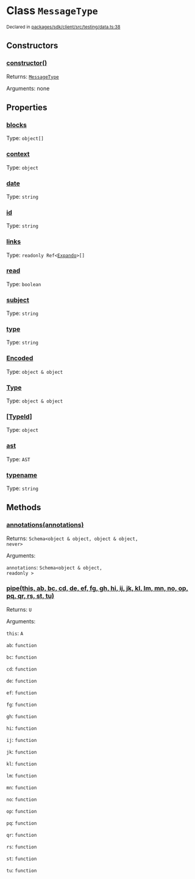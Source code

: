 # Class `MessageType`
<sub>Declared in [packages/sdk/client/src/testing/data.ts:38](https://github.com/dxos/dxos/blob/175437b91/packages/sdk/client/src/testing/data.ts#L38)</sub>




## Constructors
### [constructor()]()




Returns: <code>[MessageType](/api/@dxos/client/classes/MessageType)</code>

Arguments: none





## Properties
### [blocks](https://github.com/dxos/dxos/blob/175437b91/packages/sdk/client/src/testing/data.ts#L42)
Type: <code>object[]</code>



### [context](https://github.com/dxos/dxos/blob/175437b91/packages/sdk/client/src/testing/data.ts#L45)
Type: <code>object</code>



### [date](https://github.com/dxos/dxos/blob/175437b91/packages/sdk/client/src/testing/data.ts#L40)
Type: <code>string</code>



### [id]()
Type: <code>string</code>



### [links](https://github.com/dxos/dxos/blob/175437b91/packages/sdk/client/src/testing/data.ts#L43)
Type: <code>readonly Ref&lt;[Expando](/api/@dxos/client/interfaces/Expando)&gt;[]</code>



### [read](https://github.com/dxos/dxos/blob/175437b91/packages/sdk/client/src/testing/data.ts#L44)
Type: <code>boolean</code>



### [subject](https://github.com/dxos/dxos/blob/175437b91/packages/sdk/client/src/testing/data.ts#L41)
Type: <code>string</code>



### [type](https://github.com/dxos/dxos/blob/175437b91/packages/sdk/client/src/testing/data.ts#L39)
Type: <code>string</code>



### [Encoded]()
Type: <code>object & object</code>



### [Type]()
Type: <code>object & object</code>



### [[TypeId]]()
Type: <code>object</code>



### [ast]()
Type: <code>AST</code>



### [typename]()
Type: <code>string</code>




## Methods
### [annotations(annotations)]()




Returns: <code>Schema&lt;object & object, object & object, never&gt;</code>

Arguments: 

`annotations`: <code>Schema&lt;object & object, readonly &gt;</code>


### [pipe(this, ab, bc, cd, de, ef, fg, gh, hi, ij, jk, kl, lm, mn, no, op, pq, qr, rs, st, tu)]()




Returns: <code>U</code>

Arguments: 

`this`: <code>A</code>

`ab`: <code>function</code>

`bc`: <code>function</code>

`cd`: <code>function</code>

`de`: <code>function</code>

`ef`: <code>function</code>

`fg`: <code>function</code>

`gh`: <code>function</code>

`hi`: <code>function</code>

`ij`: <code>function</code>

`jk`: <code>function</code>

`kl`: <code>function</code>

`lm`: <code>function</code>

`mn`: <code>function</code>

`no`: <code>function</code>

`op`: <code>function</code>

`pq`: <code>function</code>

`qr`: <code>function</code>

`rs`: <code>function</code>

`st`: <code>function</code>

`tu`: <code>function</code>



